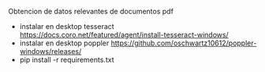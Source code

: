 Obtencion de datos relevantes de documentos pdf
- instalar en desktop tesseract https://docs.coro.net/featured/agent/install-tesseract-windows/
- instalar en desktop poppler https://github.com/oschwartz10612/poppler-windows/releases/
- pip install -r requirements.txt
